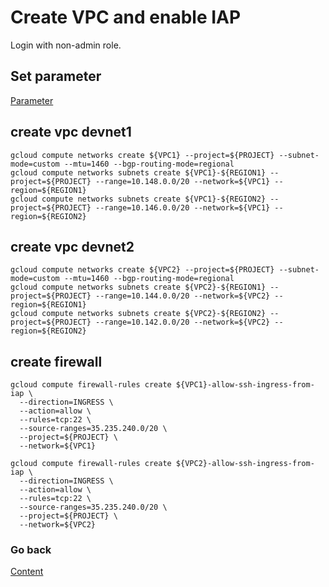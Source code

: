 # Create VPC and enable IAP
Login with non-admin role.

## Set parameter
[Parameter](https://github.com/adithaha/gcp-tutorial/blob/main/vpc/parameter.md)

## create vpc devnet1
```
gcloud compute networks create ${VPC1} --project=${PROJECT} --subnet-mode=custom --mtu=1460 --bgp-routing-mode=regional
gcloud compute networks subnets create ${VPC1}-${REGION1} --project=${PROJECT} --range=10.148.0.0/20 --network=${VPC1} --region=${REGION1}
gcloud compute networks subnets create ${VPC1}-${REGION2} --project=${PROJECT} --range=10.146.0.0/20 --network=${VPC1} --region=${REGION2}
```
## create vpc devnet2
```
gcloud compute networks create ${VPC2} --project=${PROJECT} --subnet-mode=custom --mtu=1460 --bgp-routing-mode=regional
gcloud compute networks subnets create ${VPC2}-${REGION1} --project=${PROJECT} --range=10.144.0.0/20 --network=${VPC2} --region=${REGION1}
gcloud compute networks subnets create ${VPC2}-${REGION2} --project=${PROJECT} --range=10.142.0.0/20 --network=${VPC2} --region=${REGION2}
```
## create firewall
```
gcloud compute firewall-rules create ${VPC1}-allow-ssh-ingress-from-iap \
  --direction=INGRESS \
  --action=allow \
  --rules=tcp:22 \
  --source-ranges=35.235.240.0/20 \
  --project=${PROJECT} \
  --network=${VPC1}
```

```
gcloud compute firewall-rules create ${VPC2}-allow-ssh-ingress-from-iap \
  --direction=INGRESS \
  --action=allow \
  --rules=tcp:22 \
  --source-ranges=35.235.240.0/20 \
  --project=${PROJECT} \
  --network=${VPC2}
```

### Go back
[Content](https://github.com/adithaha/gcp-tutorial/blob/main/vpc/readme.md)
